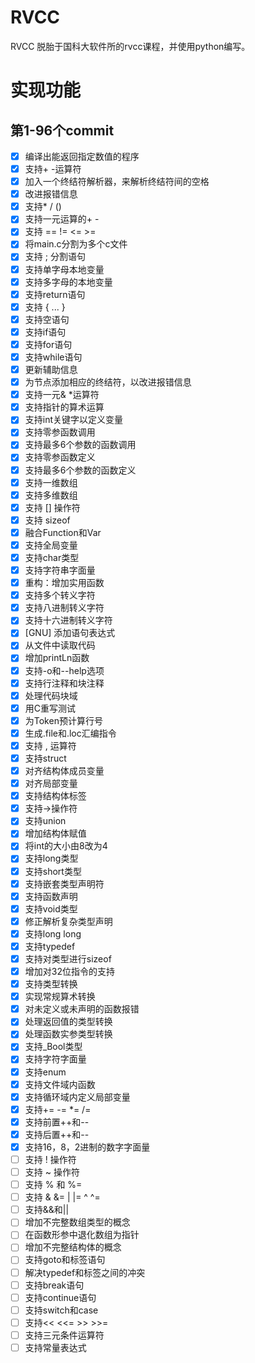 # RVCC
RVCC 脱胎于国科大软件所的rvcc课程，并使用python编写。

# 实现功能

## 第1-96个commit

- [x] 编译出能返回指定数值的程序
- [x] 支持+ -运算符
- [x] 加入一个终结符解析器，来解析终结符间的空格
- [x] 改进报错信息
- [x] 支持* / ()
- [x] 支持一元运算的+ -
- [x] 支持 == != <= >=
- [x] 将main.c分割为多个c文件
- [x] 支持 ; 分割语句
- [x] 支持单字母本地变量
- [x] 支持多字母的本地变量
- [x] 支持return语句
- [x] 支持 { ... }
- [x] 支持空语句
- [x] 支持if语句
- [x] 支持for语句
- [x] 支持while语句
- [x] 更新辅助信息
- [x] 为节点添加相应的终结符，以改进报错信息
- [x] 支持一元& *运算符
- [x] 支持指针的算术运算
- [x] 支持int关键字以定义变量
- [x] 支持零参函数调用
- [x] 支持最多6个参数的函数调用
- [x] 支持零参函数定义
- [x] 支持最多6个参数的函数定义
- [x] 支持一维数组
- [x] 支持多维数组
- [x] 支持 [] 操作符
- [x] 支持 sizeof
- [x] 融合Function和Var
- [x] 支持全局变量
- [x] 支持char类型
- [x] 支持字符串字面量
- [x] 重构：增加实用函数
- [x] 支持多个转义字符
- [x] 支持八进制转义字符
- [x] 支持十六进制转义字符
- [x] [GNU] 添加语句表达式
- [x] 从文件中读取代码
- [x] 增加printLn函数
- [x] 支持-o和--help选项
- [x] 支持行注释和块注释
- [x] 处理代码块域
- [x] 用C重写测试
- [x] 为Token预计算行号
- [x] 生成.file和.loc汇编指令
- [x] 支持 , 运算符
- [x] 支持struct
- [x] 对齐结构体成员变量
- [x] 对齐局部变量
- [x] 支持结构体标签
- [x] 支持->操作符
- [x] 支持union
- [x] 增加结构体赋值
- [x] 将int的大小由8改为4
- [x] 支持long类型
- [x] 支持short类型
- [x] 支持嵌套类型声明符
- [x] 支持函数声明
- [x] 支持void类型
- [x] 修正解析复杂类型声明
- [x] 支持long long
- [x] 支持typedef
- [x] 支持对类型进行sizeof
- [x] 增加对32位指令的支持
- [x] 支持类型转换
- [x] 实现常规算术转换
- [x] 对未定义或未声明的函数报错
- [x] 处理返回值的类型转换
- [x] 处理函数实参类型转换
- [x] 支持_Bool类型
- [x] 支持字符字面量
- [x] 支持enum
- [x] 支持文件域内函数
- [x] 支持循环域内定义局部变量
- [x] 支持+= -= *= /=
- [x] 支持前置++和--
- [x] 支持后置++和--
- [x] 支持16，8，2进制的数字字面量
- [ ] 支持 ! 操作符
- [ ] 支持 ~ 操作符
- [ ] 支持 % 和 %=
- [ ] 支持 &  &=  |  |=  ^  ^=
- [ ] 支持&&和||
- [ ] 增加不完整数组类型的概念
- [ ] 在函数形参中退化数组为指针
- [ ] 增加不完整结构体的概念
- [ ] 支持goto和标签语句
- [ ] 解决typedef和标签之间的冲突
- [ ] 支持break语句
- [ ] 支持continue语句
- [ ] 支持switch和case
- [ ] 支持<< <<= >> >>=
- [ ] 支持三元条件运算符
- [ ] 支持常量表达式
